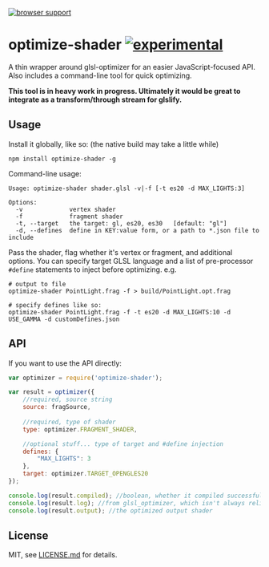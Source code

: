 [![browser support](https://ci.testling.com/mattdesl/optimize-shader.png)](https://ci.testling.com/mattdesl/optimize-shader)

# optimize-shader [![experimental](http://badges.github.io/stability-badges/dist/experimental.svg)](http://github.com/badges/stability-badges)

A thin wrapper around glsl-optimizer for an easier JavaScript-focused API. Also includes a command-line tool for quick optimizing.

**This tool is in heavy work in progress. Ultimately it would be great to integrate as a transform/through stream for glslify.**

## Usage

Install it globally, like so: (the native build may take a little while)

```
npm install optimize-shader -g
```

Command-line usage:

```
Usage: optimize-shader shader.glsl -v|-f [-t es20 -d MAX_LIGHTS:3]

Options:
  -v             vertex shader                                                
  -f             fragment shader                                              
  -t, --target   the target: gl, es20, es30   [default: "gl"]
  -d, --defines  define in KEY:value form, or a path to *.json file to include
```

Pass the shader, flag whether it's vertex or fragment, and additional options. You can specify target GLSL language and a list of pre-processor `#define` statements to inject before optimizing. e.g.

```
# output to file
optimize-shader PointLight.frag -f > build/PointLight.opt.frag

# specify defines like so:
optimize-shader PointLight.frag -f -t es20 -d MAX_LIGHTS:10 -d USE_GAMMA -d customDefines.json
```

## API

If you want to use the API directly:

```js
var optimizer = require('optimize-shader');

var result = optimizer({
    //required, source string
    source: fragSource,
    
    //required, type of shader
    type: optimizer.FRAGMENT_SHADER, 

    //optional stuff... type of target and #define injection
    defines: {
        "MAX_LIGHTS": 3
    },
    target: optimizer.TARGET_OPENGLES20
});

console.log(result.compiled); //boolean, whether it compiled successfully
console.log(result.log); //from glsl_optimizer, which isn't always reliable
console.log(result.output); //the optimized output shader
```


## License

MIT, see [LICENSE.md](http://github.com/mattdesl/optimize-shader/blob/master/LICENSE.md) for details.

